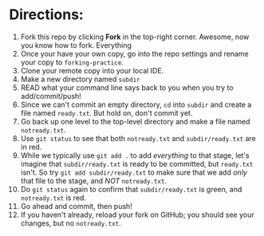 # Directions:
1. Fork this repo by clicking **Fork** in the top-right corner. Awesome, now you know how to fork. Everything 
2. Once your have your own copy, go into the repo settings and rename your copy to `forking-practice`.
3. Clone your remote copy into your local IDE.
4. Make a new directory named `subdir`
5. READ what your command line says back to you when you try to add/commit/push!
6. Since we can't commit an empty directory, `cd` into `subdir` and create a file named `ready.txt`. But hold on, don't commit yet.
7. Go back up one level to the top-level directory and make a file named `notready.txt`.
8. Use `git status` to see that both `notready.txt` and `subdir/ready.txt` are in red.
9. While we typically use `git add .` to add _everything_ to that stage, let's imagine that `subdir/ready.txt` is ready to be committed, but `ready.txt` isn't. So try `git add subdir/ready.txt` to make sure that we add _only_ that file to the stage, and _NOT_ `notready.txt`.
10. Do `git status` again to confirm that `subdir/ready.txt` is green, and `notready.txt` is red.
11. Go ahead and commit, then push!
12. If you haven't already, reload your fork on GitHub; you should see your changes, but no `notready.txt`.

